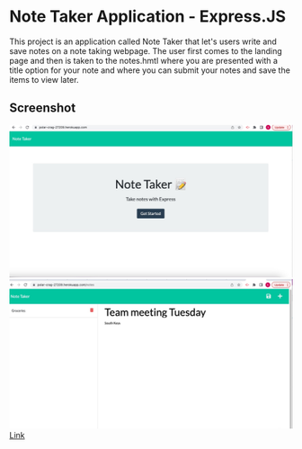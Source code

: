 # Note Taker Application - Express.JS

This project is an application called Note Taker that let's users write and save notes on a note taking webpage. The user first comes to the landing page and then is taken to the notes.hmtl where you are presented with a title option for your note and where you can submit your notes and save the items to view later. 

## Screenshot
![Image](public/assets/images/B099D9FF-576E-43AF-A155-A82173693A2A.jpeg)
![Image](public/assets/images/A0E042BB-2F8A-471B-B0AD-D3200C26CA74.jpeg)
<a href= "https://polar-crag-27209.herokuapp.com/>" target="_blank">Link